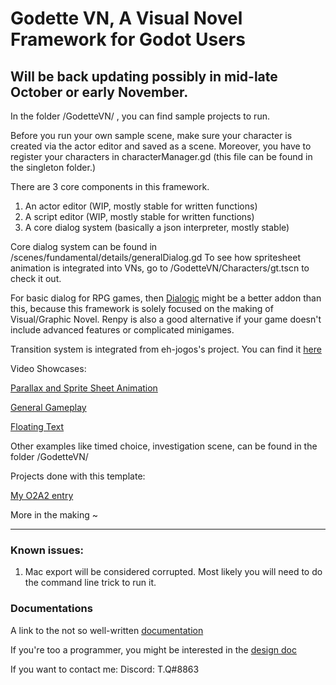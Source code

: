 # Godette VN, A Visual Novel Framework for Godot Users

## Will be back updating possibly in mid-late October or early November.

In the folder /GodetteVN/ , you can find sample projects to run.

Before you run your own sample scene, make sure your character is created via the 
actor editor and saved as a scene. Moreover, you have to register your characters
in characterManager.gd (this file can be found in the singleton folder.) 

There are 3 core components in this framework.
1. An actor editor (WIP, mostly stable for written functions) 
2. A script editor (WIP, mostly stable for written functions)
3. A core dialog system (basically a json interpreter, mostly stable)  

Core dialog system can be found in /scenes/fundamental/details/generalDialog.gd
To see how spritesheet animation is integrated into VNs, go to /GodetteVN/Characters/gt.tscn to check it out.

For basic dialog for RPG games, then [Dialogic](https://github.com/coppolaemilio/dialogic) might be a better addon than this, 
because this framework is solely focused on the making of Visual/Graphic Novel. Renpy is also a good 
alternative if your game doesn't include advanced features or complicated minigames.

Transition system is integrated from eh-jogos's project. You can find it [here](https://github.com/eh-jogos/eh_Transitions)

Video Showcases:

[Parallax and Sprite Sheet Animation](https://www.youtube.com/watch?v=sG7tDFsk4HE)

[General Gameplay](https://www.youtube.com/watch?v=uODpTQz6Vu0&t=43s)

[Floating Text](https://www.youtube.com/watch?v=2KSO_qQ8pqw)

Other examples like timed choice, investigation scene, can be found in the folder /GodetteVN/

Projects done with this template:

[My O2A2 entry](https://tqqq.itch.io/o2a2-elegy-of-a-songbird)

More in the making ~

------------------------------------------------------------------------------------------------------------------------------

### Known issues:

1. Mac export will be considered corrupted. Most likely you will need to do the command line trick to run it.


### Documentations

A link to the not so well-written [documentation](https://drive.google.com/file/d/1GnNqZsEiuScddbIXL5IWVSM-kF7ECFD-/view?usp=sharing)

If you're too a programmer, you might be interested in the [design doc](https://docs.google.com/document/d/1_j8YX7iYI9FBYTwUS_dhHKJdJcFYeaHjLQ8eWzhaA2s/edit?usp=sharing)

If you want to contact me:
Discord: T.Q#8863